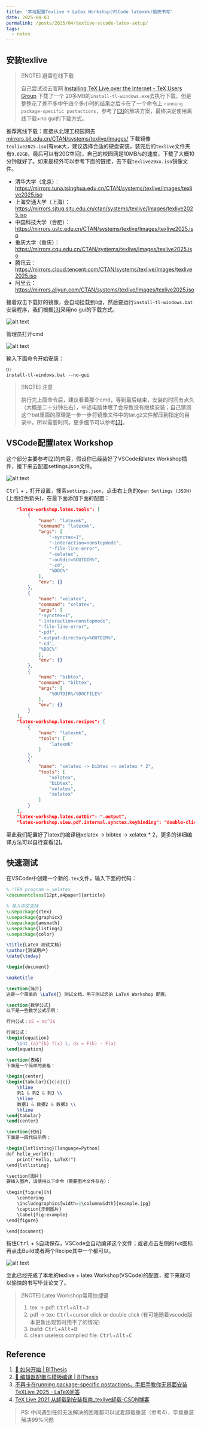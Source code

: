 ```yaml
---
title: '本地配置Texlive + Latex Workshop(VSCode latexmk)愉快书写'
date: 2025-04-03
permalink: /posts/2025/04/texlive-vscode-latex-setup/
tags:
  - notes
---
```


## 安装texlive

> [!NOTE] 避雷在线下载
>
> 自己尝试过去官网 [Installing TeX Live over the Internet - TeX Users Group](https://www.tug.org/texlive/acquire-netinstall.html) 下载了一个 20多MB的`install-tl-windows.exe`去执行下载，但是整整花了差不多中午四个多小时的结果之后卡在了一个命令上 `running package-specific postactions`，参考了[[3]](https://ask.latexstudio.net/ask/article/833.html)的解决方案，最终决定使用离线下载+no gui的下载方式。

推荐离线下载：直接从北理工校园网去 [mirrors.bit.edu.cn/CTAN/systems/texlive/Images/](https://mirrors.bit.edu.cn/CTAN/systems/texlive/Images/) 下载镜像 `texlive2025.iso`(有`6GB`大，建议选择合适的硬盘安装，装完后的`texlive`文件夹有`9.02GB`，最后可以有20G空间)，自己的校园网是10MB/s的速度，下载了大概10分钟就好了。如果是校外可以参考下面的链接，去下载`texlive20xx.iso`镜像文件。

- 清华大学（北京）：https://mirrors.tuna.tsinghua.edu.cn/CTAN/systems/texlive/Images/texlive2025.iso
- 上海交通大学（上海）：https://mirrors.sjtug.sjtu.edu.cn/ctan/systems/texlive/Images/texlive2025.iso
- 中国科技大学（合肥）：https://mirrors.ustc.edu.cn/CTAN/systems/texlive/Images/texlive2025.iso
- 重庆大学（重庆）：https://mirrors.cqu.edu.cn/CTAN/systems/texlive/Images/texlive2025.iso
- 腾讯云：https://mirrors.cloud.tencent.com/CTAN/systems/texlive/Images/texlive2025.iso
- 阿里云：https://mirrors.aliyun.com/CTAN/systems/texlive/Images/texlive2025.iso

接着双击下载好的镜像，会自动挂载到`D盘`，然后要运行`install-tl-windows.bat`安装程序，我们根据[[3]](https://ask.latexstudio.net/ask/article/833.html)采用no gui的下载方式。

![alt text](/images/assets/latex-tuto/image.png)

管理员打开cmd

![alt text](/images/assets/latex-tuto/image-1.png)

输入下面命令开始安装：

```shell
D:
install-tl-windows.bat --no-gui
```

> [!NOTE] 注意
>
> 执行完上面命令后，建议看着那个cmd，等到最后结束，安装的时间有点久（大概是二十分钟左右），中途电脑休眠了会导致没有继续安装；自己猜测这个bat里面的原理是一步一步将镜像文件中的tar.gz文件解压到指定的目录中，所以需要时间。更多细节可以参考[[3]](https://ask.latexstudio.net/ask/article/833.html)。

## VSCode配置latex Workshop

这个部分主要参考[[2]](https://bithesis.bitnp.net/guide/configure-and-compile.html)的内容，假设你已经装好了VSCode和latex Workshop插件，接下来去配置settings.json文件。

![alt text](/images/assets/latex-tuto/image-2.png)

<kbd>Ctrl</kbd> + <kbd>,</kbd> 打开设置，搜索`settings.json`，点击右上角的`Open Settings (JSON)`(上图红色箭头)，在最下面添加下面的配置：

```json
    "latex-workshop.latex.tools": [
        {
            "name": "latexmk",
            "command": "latexmk",
            "args": [
                "-synctex=1",
                "-interaction=nonstopmode",
                "-file-line-error",
                "-xelatex",
                "-outdir=%OUTDIR%",
                "-cd",
                "%DOC%"
            ],
            "env": {}
        },
        {
            "name": "xelatex",
            "command": "xelatex",
            "args": [
            "-synctex=1",
            "-interaction=nonstopmode",
            "-file-line-error",
            "-pdf",
            "-output-directory=%OUTDIR%",
            "-cd",
            "%DOC%"
            ],
            "env": {}
        },
        {
            "name": "bibtex",
            "command": "bibtex",
            "args": [
                "%OUTDIR%/%DOCFILE%"
            ],
            "env": {}
        }
    ],
    "latex-workshop.latex.recipes": [
        {
            "name": "latexmk",
            "tools": [
                "latexmk"
            ]
        },
        {
            "name": "xelatex -> bibtex -> xelatex * 2",
            "tools": [
                "xelatex",
                "bibtex",
                "xelatex",
                "xelatex"
            ]
        }
    ],
    "latex-workshop.latex.outDir": ".output",
    "latex-workshop.view.pdf.internal.synctex.keybinding": "double-click",
```

至此我们配置好了latex的编译链xelatex -> bibtex -> xelatex * 2，更多的详细编译方法可以自行查看[[2]](https://bithesis.bitnp.net/guide/configure-and-compile.html)。

## 快速测试

在VSCode中创建一个新的`.tex`文件，输入下面的代码：

```latex
% !TEX program = xelatex
\documentclass[12pt,a4paper]{article}

% 导入中文支持
\usepackage{ctex}
\usepackage{graphicx}
\usepackage{amsmath}
\usepackage{listings}
\usepackage{color}

\title{LaTeX 测试文档}
\author{测试用户}
\date{\today}

\begin{document}

\maketitle

\section{简介}
这是一个简单的 \LaTeX{} 测试文档，用于测试您的 LaTeX Workshop 配置。

\section{数学公式}
以下是一些数学公式示例：

行内公式：$E = mc^2$

行间公式：
\begin{equation}
    \int_{a}^{b} f(x) \, dx = F(b) - F(a)
\end{equation}

\section{表格}
下面是一个简单的表格：

\begin{center}
\begin{tabular}{|c|c|c|}
    \hline
    列1 & 列2 & 列3 \\
    \hline
    数据1 & 数据2 & 数据3 \\
    \hline
\end{tabular}
\end{center}

\section{代码}
下面是一段代码示例：

\begin{lstlisting}[language=Python]
def hello_world():
    print("Hello, LaTeX!")
\end{lstlisting}

\section{图片}
要插入图片，请使用以下命令（需要图片文件存在）：

\begin{figure}[h]
    \centering
    \includegraphics[width=1\columnwidth]{example.jpg}
    \caption{示例图片}
    \label{fig:example}
\end{figure}

\end{document} 
```

按住<kbd>Ctrl</kbd> + <kbd>S</kbd>自动保存，VSCode会自动编译这个文件；或者点击左侧的`TeX`图标再点击Build或者两个Recipe其中一个都可以。

![alt text](/images/assets/latex-tuto/image-3.png)

至此已经完成了本地的texlive + latex Workshop(VSCode)的配置，接下来就可以愉快的书写毕业论文了。

> [!NOTE] Latex Workshop常用快捷键
> 
> 1. tex -> pdf: <kbd>Ctrl</kbd>+<kbd>Alt</kbd>+<kbd>J</kbd>
> 2. pdf -> tex: <kbd>Ctrl</kbd>+cursor click or double click (有可能随着vscode版本更新出现暂时用不了的情况)
> 3. build: <kbd>Ctrl</kbd>+<kbd>Alt</kbd>+<kbd>B</kbd>
> 4. clean useless compiled file: <kbd>Ctrl</kbd>+<kbd>Alt</kbd>+<kbd>C</kbd>

## Reference

1. [🍌 如何开始 | BIThesis](https://bithesis.bitnp.net/guide/getting-started.html)
2. [📃 编辑器配置与模板编译 | BIThesis](https://bithesis.bitnp.net/guide/configure-and-compile.html)
3. [不再卡在running package-specific postactions，手把手教你无界面安装 TeXLive 2025 - LaTeX问答](https://ask.latexstudio.net/ask/article/833.html)
4. [TeX Live 2021 从卸载到安装指南_texlive卸载-CSDN博客](https://blog.csdn.net/weixin_45839039/article/details/115460955)

> PS: 中间遇到任何无法解决的困难都可以试着卸载重装（参考4），毕竟重装解决99%问题
